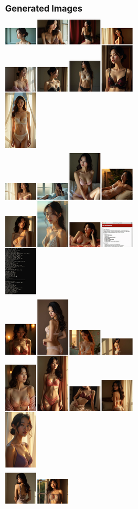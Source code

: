 # Generated Images



<img src="2025_08_04_01.webp" width="100"/> <img src="2025_08_04_02.webp" width="100"/> <img src="2025_08_04_03.webp" width="100"/> <img src="2025_08_04_04.webp" width="100"/> <img src="2025_08_04_05.webp" width="100"/> <img src="2025_08_04_06.webp" width="100"/> <img src="2025_08_04_07.webp" width="100"/> <img src="2025_08_04_08.webp" width="100"/> <img src="2025_08_04_09.webp" width="100"/>

<img src="2025_08_04_10.webp" width="100"/> <img src="2025_08_04_11.webp" width="100"/> <img src="2025_08_04_12.webp" width="100"/> <img src="2025_08_04_13.webp" width="100"/> <img src="2025_08_04_14.webp" width="100"/> <img src="2025_08_04_15.webp" width="100"/> <img src="2025_08_04_16.webp" width="100"/> <img src="2025_08_04_17.webp" width="100"/> <img src="2025_08_04_18.webp" width="100"/>

<img src="2025_08_04_19.webp" width="100"/> <img src="2025_08_04_20.webp" width="100"/> <img src="2025_08_04_21.webp" width="100"/> <img src="2025_08_04_22.webp" width="100"/> <img src="2025_08_04_23.webp" width="100"/> <img src="2025_08_04_24.webp" width="100"/> <img src="2025_08_04_25.webp" width="100"/> <img src="2025_08_04_26.webp" width="100"/> <img src="2025_08_04_27.webp" width="100"/>

<img src="2025_08_04_28.webp" width="100"/> <img src="2025_08_04_29.webp" width="100"/>